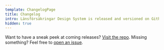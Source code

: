 ```yaml
---
template: ChangelogPage
title: Changelog
intro: Länsförsäkringar Design System is released and versioned on Github. Here, you’ll find our changelogs — summaries of bug fixes, new features, and other updates introduced in each release.
hidden: true
---
```


Want to have a sneak peek at coming releases? [Visit the repo](https://github.com/LF-digitala-kanaler/LFUI-components).
Missing something? Feel free to [open an issue](https://github.com/LF-digitala-kanaler/LFUI-components/issues).
